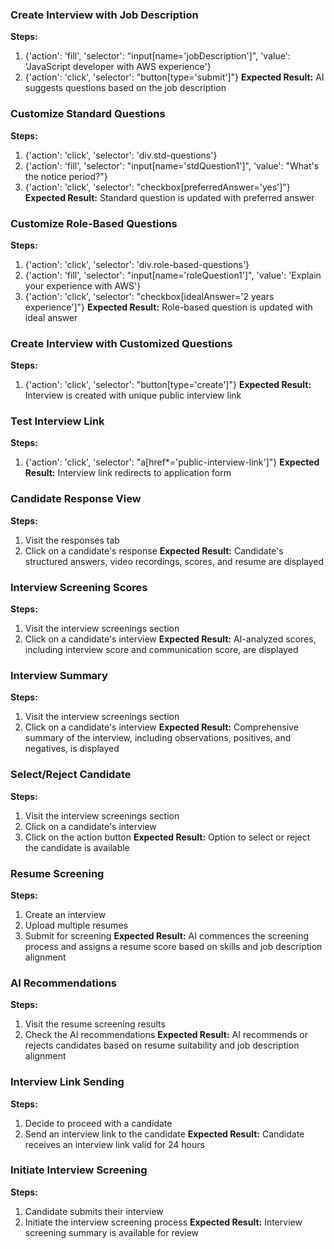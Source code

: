 ### Create Interview with Job Description
**Steps:**
1. {'action': 'fill', 'selector': "input[name='jobDescription']", 'value': 'JavaScript developer with AWS experience'}
2. {'action': 'click', 'selector': "button[type='submit']"}
**Expected Result:** AI suggests questions based on the job description

### Customize Standard Questions
**Steps:**
1. {'action': 'click', 'selector': 'div.std-questions'}
2. {'action': 'fill', 'selector': "input[name='stdQuestion1']", 'value': "What's the notice period?"}
3. {'action': 'click', 'selector': "checkbox[preferredAnswer='yes']"}
**Expected Result:** Standard question is updated with preferred answer

### Customize Role-Based Questions
**Steps:**
1. {'action': 'click', 'selector': 'div.role-based-questions'}
2. {'action': 'fill', 'selector': "input[name='roleQuestion1']", 'value': 'Explain your experience with AWS'}
3. {'action': 'click', 'selector': "checkbox[idealAnswer='2 years experience']"}
**Expected Result:** Role-based question is updated with ideal answer

### Create Interview with Customized Questions
**Steps:**
1. {'action': 'click', 'selector': "button[type='create']"}
**Expected Result:** Interview is created with unique public interview link

### Test Interview Link
**Steps:**
1. {'action': 'click', 'selector': "a[href*='public-interview-link']"}
**Expected Result:** Interview link redirects to application form

### Candidate Response View
**Steps:**
1. Visit the responses tab
2. Click on a candidate's response
**Expected Result:** Candidate's structured answers, video recordings, scores, and resume are displayed

### Interview Screening Scores
**Steps:**
1. Visit the interview screenings section
2. Click on a candidate's interview
**Expected Result:** AI-analyzed scores, including interview score and communication score, are displayed

### Interview Summary
**Steps:**
1. Visit the interview screenings section
2. Click on a candidate's interview
**Expected Result:** Comprehensive summary of the interview, including observations, positives, and negatives, is displayed

### Select/Reject Candidate
**Steps:**
1. Visit the interview screenings section
2. Click on a candidate's interview
3. Click on the action button
**Expected Result:** Option to select or reject the candidate is available

### Resume Screening
**Steps:**
1. Create an interview
2. Upload multiple resumes
3. Submit for screening
**Expected Result:** AI commences the screening process and assigns a resume score based on skills and job description alignment

### AI Recommendations
**Steps:**
1. Visit the resume screening results
2. Check the AI recommendations
**Expected Result:** AI recommends or rejects candidates based on resume suitability and job description alignment

### Interview Link Sending
**Steps:**
1. Decide to proceed with a candidate
2. Send an interview link to the candidate
**Expected Result:** Candidate receives an interview link valid for 24 hours

### Initiate Interview Screening
**Steps:**
1. Candidate submits their interview
2. Initiate the interview screening process
**Expected Result:** Interview screening summary is available for review

